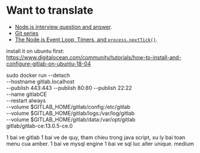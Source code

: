 # Want to translate

- [Node.js interview question and answer](https://blog.risingstack.com/node-js-interview-questions/?fbclid=IwAR2q1iUSKG8tt1td4zxrmdqLG5_GiDivZf2M--JEX-KkhAmccVcQRKdP26U).
- [Git series](https://www.atlassian.com/git/tutorials/what-is-version-control)
- [The Node.js Event Loop, Timers, and `process.nextTick()`](https://nodejs.org/uk/docs/guides/event-loop-timers-and-nexttick/).


install it on ubuntu first: 
https://www.digitalocean.com/community/tutorials/how-to-install-and-configure-gitlab-on-ubuntu-18-04

sudo docker run --detach \
  --hostname gitlab.localhost \
  --publish 443:443 --publish 80:80 --publish 22:22 \
  --name gitlabCE \
  --restart always \
  --volume $GITLAB_HOME/gitlab/config:/etc/gitlab \
  --volume $GITLAB_HOME/gitlab/logs:/var/log/gitlab \
  --volume $GITLAB_HOME/gitlab/data:/var/opt/gitlab \
  gitlab/gitlab-ce:13.0.5-ce.0


  1 bai ve gitlab
  1 bai ve de quy, tham chieu trong java script, xu ly bai toan menu cua amber.
  1 bai ve mysql engine
  1 bai ve sql luc alter unique. medium